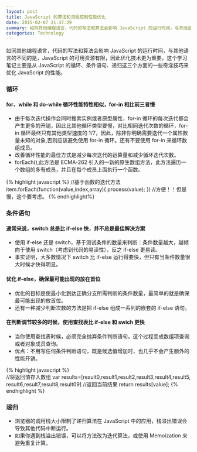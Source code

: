 ```yaml
---
layout: post
title: JavaScript 的算法和流程控制性能优化
date: 2015-02-07 21:47:29
summary: 如同其他编程语言，代码的写法和算法会影响 JavaScript 的运行时间，与其他语言的不同的是，JavaScript 的可用资源有限，因此优化技术更为重要，这个学习笔记主要是从 JavaScript 的循环、条件语句、递归这三个方面的一些奇淫技巧来优化 JavaScript 的性能 ...
categories: Technology
---
```


如同其他编程语言，代码的写法和算法会影响 JavaScript 的运行时间，与其他语言的不同的是，JavaScript 的可用资源有限，因此优化技术更为重要，这个学习笔记主要是从 JavaScript 的循环、条件语句、递归这三个方面的一些奇淫技巧来优化 JavaScript 的性能。

### 循环

#### for、while 和 do-while 循环性能特性相似，for-in 相比前三者慢

- 由于每次迭代操作会同时搜索实例或者原型属性，for-in 循环的每次迭代都会产生更多的开销，因此比其他循环类型要慢，对比相同迭代次数的循环，for-in 循环最终只有其他类型速度的 1/7，因此，除非你明确<span class="orange">需要迭代一个属性数量未知的对象</span>,否则应该避免使用 for-in 循环。还有不要使用 for-in 来循环数组成员。
- 改善循环性能的最佳方式是减少每次迭代的运算量和减少循环迭代次数。
- forEach(),此方法是 ECMA-262 引入的一新的原生数组方法，此方法遍历一个数组的多有成员，并且在每个成员上面执行一个函数。

{% highlight javascript %}
//基于函数的迭代方法
item.forEach(function(value,index,array){
    process(value);
})
//方便！！但是慢，这个要考虑。
{% endhighlight%}

### 条件语句

#### 通常来说，switch 总是比 if-else 快，并不总是最佳解决方案

- 使用 if-else 还是 switch，基于测试条件的数量来判断：条件数量越大，越倾向于使用 switch（考虑到代码的易读性），反之 if-else 更易读。
- 事实证明，大多数情况下 switch 比 if-else 运行得要快，但只有<span class="orange">当条件数量很大时候才快得明显</span>。

#### 优化 if-else，确保最可能出现的放在首位

- 优化的目标是使最小化到达正确分支所需判断的条件数量，最简单的就是确保最可能出现的放首位。
- 还有一种减少判断次数的方法是把 if-else 组成一系列的嵌套的 if-else 语句。

#### 在判断调节较多的时候，使用查找表比 if-else 和 swich 更快

- 当你使用查找表时候，必须完全抛弃条件判断语句，这个过程变成数组项查询或者对象成员查询。
- 优点：不用写任何条件判断语句，既是候选值增加时，也几乎不会产生额外的性能开销。

{% highlight javascript %}  
//将返回值存入数组
var results=[result0,result1,result2,result3,result4,result5,
            result6,result7,result8,result09]
//返回当前结果
return results[value];
{% endhighlight %}

### 递归

- 浏览器的调用栈大小限制了递归算法在 JavaScript 中的应用，栈溢出错误会导致其他代码中断运行。
- 如果你遇到栈溢出错误，可以将方法改为迭代算法，或使用 Memoization 来避免重复计算。
